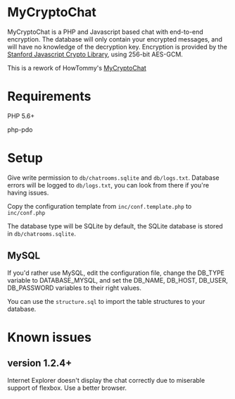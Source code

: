 MyCryptoChat
============

MyCryptoChat is a PHP and Javascript based chat with end-to-end encryption. The database will only contain your encrypted messages, and will have no knowledge of the decryption key.
Encryption is provided by the [Stanford Javascript Crypto Library](https://github.com/bitwiseshiftleft/sjcl), using 256-bit AES-GCM.

This is a rework of HowTommy's [MyCryptoChat](https://github.com/HowTommy/mycryptochat)

# Requirements

PHP 5.6+

php-pdo

# Setup

Give write permission to `db/chatrooms.sqlite` and `db/logs.txt`. Database errors will be logged to `db/logs.txt`, you can look from there if you're having issues.

Copy the configuration template from `inc/conf.template.php` to `inc/conf.php`

The database type will be SQLite by default, the SQLite database is stored in `db/chatrooms.sqlite`.

## MySQL

If you'd rather use MySQL, edit the configuration file, change the DB_TYPE variable to DATABASE_MYSQL, and set the DB_NAME, DB_HOST, DB_USER, DB_PASSWORD variables to their right values.

You can use the `structure.sql` to import the table structures to your database.


# Known issues
## version 1.2.4+ ##
Internet Explorer doesn't display the chat correctly due to miserable support of flexbox. Use a better browser.
